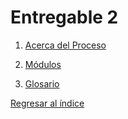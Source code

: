 # Entregable 2

1. [Acerca del Proceso](acerca_proceso.md)

2. [Módulos](modulos.md)

3. [Glosario](GlosarioDatos.md)

[Regresar al índice](../README.md)